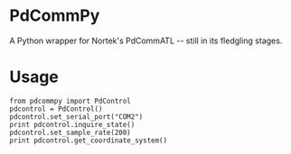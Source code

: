 PdCommPy
========

A Python wrapper for Nortek's PdCommATL -- still in its fledgling stages.

Usage
=====

    from pdcommpy import PdControl
    pdcontrol = PdControl()
    pdcontrol.set_serial_port("COM2")
    print pdcontrol.inquire_state()
    pdcontrol.set_sample_rate(200)
    print pdcontrol.get_coordinate_system()
